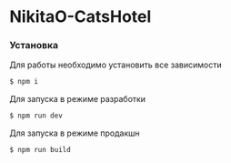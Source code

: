 # NikitaO-CatsHotel

### Установка

Для работы необходимо установить все зависимости

```sh
$ npm i
```

Для запуска в режиме разработки

```sh
$ npm run dev
```

Для запуска в режиме продакшн

```sh
$ npm run build
```
